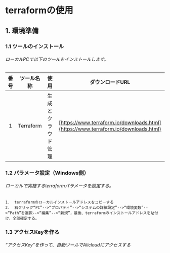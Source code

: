# terraformの使用
## 1. 環境準備  
### 1.1 ツールのインストール  
###### ローカルPCで以下のツールをインストールします。  
| 番号 | ツール名称 | 使用 | ダウンロードURL    
| :----------: | :----------: | :----------: | :----------:     
| 1 | Terraform | 生成とクラウド管理 | [https://www.terraform.io/downloads.html](https://www.terraform.io/downloads.html)    
### 1.2 パラメータ設定（Windows側）
###### ローカルで実施するterraformパラメータを設定する。  
    1.  terraformのローカルインストールアドレスをコピーする  
    2.  右クリック“PC”-->“プロパティ”-->“システムの詳細設定”-->“環境変数”-->“Path”を選択-->“編集”-->“新規”，最後、terraformのインストールアドレスを貼付け，全部確定する。
### 1.3 アクセスKeyを作る      
###### “アクセスKey”を作って、自動ツールでAlicloudにアクセスする      

